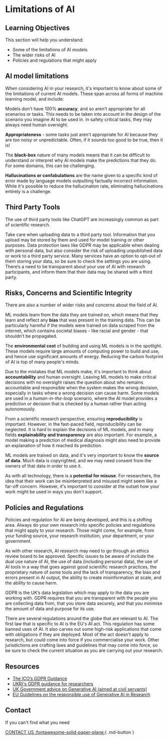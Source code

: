 # Limitations of AI


## Learning Objectives
This section will help you understand:

- Some of the limitations of AI models
- The wider risks of AI
- Policies and regulations that might apply

## AI model limitations

When considering AI in your research, it's important to know about some of the limitations of current AI models. These span across all forms of machine learning model, and include:

Models don't have 100% **accuracy**, and so aren't appropriate for all scenarios or tasks. This needs to be taken into account in the design of the scenario you imagine AI to be used in. In safety critical tasks, they may always need human oversight.

**Appropriateness** - some tasks just aren't appropriate for AI because they are too noisy or unpredictable. Often, if it sounds too good to be true, then it is!

The **black-box** nature of many models means that it can be difficult to understand or interpret why AI models make the predictions that they do. For some domains, this can be challenging.

**Hallucinations or confabulations** are the name given to a specific kind of error made by language models outputting factually incorrect information. While it's possible to reduce the hallucination rate, eliminating hallucinations entirely is a challenge. 

## Third Party Tools

The use of third party tools like ChatGPT are increasingly common as part of scientific research.

Take care when uploading data to a third party tool. Information that you upload may be stored by them and used for model training or other purposes. Data protection laws like GDPR may be applicable when dealing with personal data, but also consider the risk of uploading unpublished data or work to a third party service. Many services have an option to opt-out of them storing your data, so be sure to check the settings you are using. There’s a need to be transparent about your use of AI with research participants, and inform them that their data may be shared with a third party. 


## Risks, Concerns and Scientific Integrity

There are also a number of wider risks and concerns about the field of AI.

ML models learn from the data they are trained on, which means that they learn and reflect any **bias** that was present in the training data. This can be particularly harmful if the models were trained on data scraped from the internet, which contains societal biases - like racial and gender - that shouldn’t be propagated.

The **environmental cost** of building and using ML models is in the spotlight. These models require large amounts of computing power to build and use, and hence use significant amounts of energy. Reducing the carbon footprint of AI is top of many people's minds.

Due to the mistakes that ML models make, it's important to think about **accountability** and human oversight. Leaving ML models to make critical decisions with no oversight raises the question about who remains accountable and responsible when the system makes the wrong decision, especially in tasks where a wrong decision can cause harm. Some models are used in a _human-in-the-loop_ scenario, where the AI model provides a prediction or decision that is checked by a human rather than acting autonomously.

From a scientific research perspective, ensuring **reproducibility** is important. However, in the fast-paced field, reproducibility can be neglected. It is hard to explain the decisions of ML models, and in many fields **explainability and transparency** are also important. For example, a model making a prediction of medical diagnosis might also need to provide an explanation of how it reached its prediction.

ML models are trained on data, and it's very important to know the **source of data**. Much data is copyrighted, and we may need consent from the owners of that data in order to use it.

As with all technology, there is a **potential for misuse**. For researchers, the idea that their work can be misinterpreted and misused might seem like a far-off concern. However, it's important to consider at the outset how your work might be used in ways you don't support.



## Policies and Regulations

Policies and regulation for AI are being developed, and this is a shifting area. Always do your own research into specific policies and regulations that might apply to your research. Those might come, for example, from your funding source, your research institution, your department, or your government.

As with other research, AI research may need to go through an ethics review board to be approved. Specific issues to be aware of include the dual use nature of AI, the use of data (including personal data), the use of AI tools in a way that goes against good scientific research practices, the proprietary nature of some tools and the lack of transparency, the bias and errors present in AI output, the ability to create misinformation at scale, and the ability to cause harm.

GDPR is the UK’s data legislation which may apply to the data you are working with. GDPR requires that you are transparent with the people you are collecting data from, that you store data securely, and that you minimise the amount of data and purpose for its use.

There are several regulations around the globe that are relevant to AI. The first law that is specific to AI is the EU's AI act. This regulation has some banned uses of AI. It also carves out some high-risk applications that come with obligations if they are deployed. Most of the act doesn't apply to research, but could come into force if you commercialise your work. Other jurisdictions are crafting laws and guidelines that may come into force, so be sure to check the current situation as you are carrying out your research. 

## Resources

- [The ICO’s GDPR Guidance](https://ico.org.uk/for-organisations/uk-gdpr-guidance-and-resources/)
- [UKRI's GDPR guidance for researchers](https://www.ukri.org/who-we-are/policies-standards-and-data/gdpr-and-research-an-overview-for-researchers/)
- [UK Government advice on Generative AI (aimed at civil servants)](https://www.gov.uk/government/publications/generative-ai-framework-for-hmg)
- [EU Guidelines on the responsible use of Generative AI in Research](https://research-and-innovation.ec.europa.eu/news/all-research-and-innovation-news/guidelines-responsible-use-generative-ai-research-developed-european-research-area-forum-2024-03-20_en)



## Contact

If you can't find what you need

[CONTACT US :fontawesome-solid-paper-plane:](mailto:accelerate-mle@cst.cam.ac.uk){ .md-button }






